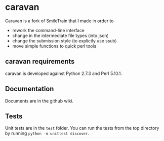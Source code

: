 caravan
=======

Caravan is a fork of SmileTrain that I made in order to
* rework the command-line interface
* change in the intermediate file types (into json)
* change the submission style (to explictly use ssub)
* move simple functions to quick perl tools

## caravan requirements
caravan is developed against Python 2.7.3 and Perl 5.10.1.

## Documentation
Documents are in the github wiki.

## Tests
Unit tests are in the `test` folder. You can run the tests from the top directory by running `python -m unittest discover`.
